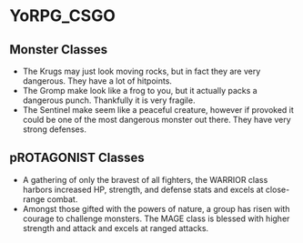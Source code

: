 # YoRPG_CSGO
## Monster Classes
* The Krugs may just look moving rocks, but in fact they are very dangerous. They have a lot of hitpoints.
* The Gromp make look like a frog to you, but it actually packs a dangerous punch. Thankfully it is very fragile.
* The Sentinel make seem like a peaceful creature, however if provoked it could be one of the most dangerous monster out there.
They have very strong defenses.

## pROTAGONIST Classes
* A gathering of only the bravest of all fighters, the WARRIOR class harbors increased HP, strength, and defense stats and excels at close-range combat.
* Amongst those gifted with the powers of nature, a group has risen with courage to challenge monsters. The MAGE class is blessed with higher strength and attack and excels at ranged attacks.
